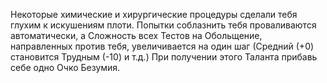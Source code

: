 Некоторые химические и хирургические процедуры сделали тебя глухим к искушениям плоти. Попытки соблазнить тебя проваливаются автоматически, а Сложность всех Тестов на Обольщение, направленных против тебя, увеличивается на один шаг (Средний (+0) становится Трудным (-10) и т.д.) При получении этого Таланта прибавь себе одно Очко Безумия.